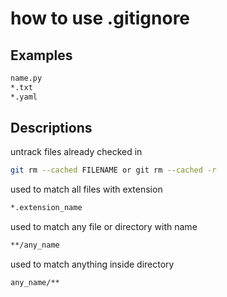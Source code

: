 # how to use .gitignore

## Examples
```bash
name.py
*.txt
*.yaml
```

## Descriptions
untrack files already checked in
```bash
git rm --cached FILENAME or git rm --cached -r
```

used to match all files with extension
```bash
*.extension_name
```

used to match any file or directory with name
```bash
**/any_name
```
 
used to match anything inside directory
```bash
any_name/**
```

